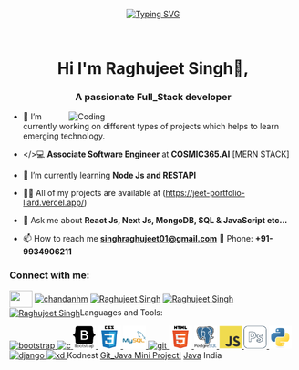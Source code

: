 <p align="center"><a href="https://jeet-portfolio-liard.vercel.app/">
    <img src=https://avatars.githubusercontent.com/u/114500705?v=4 font=Georgia&weight=500&duration=1000&pause=100&color=F7A311FF&center=true&multiline=true&width=500&height=80&lines=Chandan+HM;%7C+React+%7C%7C+Front-End+Developer+%7C%7C+Full+Stack+Developer+%7C;Software+Engineer+" alt="Typing SVG" />
</a></p>
<br>
<h1 align="center">Hi I'm Raghujeet Singh👋,</h1>
<h3 align="center">A passionate Full_Stack developer</h3>

<img align="right" alt="Coding" width="400" src="./APPROVED21.gif">
<p align="left"></p>

- 🔭 I’m currently working on different types of projects which helps to learn emerging technology.

- </>💻 **Associate Software Engineer** at **COSMIC365.AI** [MERN STACK]

- 🌱 I’m currently learning **Node Js and RESTAPI**

- 👨‍💻 All of my projects are available at (https://jeet-portfolio-liard.vercel.app/)

- 💬 Ask me about **React Js, Next Js, MongoDB, SQL & JavaScript etc...**

- 📫 How to reach me **singhraghujeet01@gmail.com** 📱 Phone: **+91-9934906211**


<h3 align="left">Connect with me:</h3>
<p align="left">
<a href="https://dev.to/Raghujeet Singh" target="blank"><img align="center" src="https://raw.githubusercontent.com/rahuldkjain/github-profile-readme-generator/master/src/images/icons/Social/devto.svg" alt="" height="30" width="40" /></a>
<a href="https://www.linkedin.com/in/techraghu27/" target="blank"><img align="center" src="https://raw.githubusercontent.com/rahuldkjain/github-profile-readme-generator/master/src/images/icons/Social/linked-in-alt.svg" alt="chandanhm" height="30" width="40" /></a>
<a href="" target="blank"><img align="center" src="https://raw.githubusercontent.com/rahuldkjain/github-profile-readme-generator/master/src/images/icons/Social/facebook.svg" alt="Raghujeet Singh" height="30" width="40" /></a>
<a href="h" target="blank"><img align="center" src="https://raw.githubusercontent.com/rahuldkjain/github-profile-readme-generator/master/src/images/icons/Social/instagram.svg" alt="Raghujeet Singh" height="30" width="40" /></a>
<a href="https://leetcode.com/Raghujeet_Singh/" target="blank"><img align="center" src="https://raw.githubusercontent.com/rahuldkjain/github-profile-readme-generator/master/src/images/icons/Social/leet-code.svg" alt="Raghujeet Singh" height="30" width="40" /></a

<h3 align="left">Languages and Tools:</h3>
<p align="left">
<a href="https://react.dev/" target="_blank" rel="noreferrer"> <img src="https://th.bing.com/th/id/OIP.dE4ObnWQ46TFJp-QbPAkMAHaHa?w=178&h=180&c=7&r=0&o=5&dpr=1.3&pid=1.7" alt="bootstrap" width="40" height="40"/> </a>
<a href="https://nextjs.org/" target="_blank" rel="noreferrer"> <img src="https://th.bing.com/th/id/OIP.KhEi6z8wYQZVa0IFYmaUXAHaHa?pid=ImgDet&rs=1" alt="c" width="40" height="40"/> </a> 
<a href="https://getbootstrap.com" target="_blank" rel="noreferrer"> <img src="https://raw.githubusercontent.com/devicons/devicon/master/icons/bootstrap/bootstrap-plain-wordmark.svg" alt="bootstrap" width="40" height="40"/> </a> 
<a href="https://www.w3schools.com/css/" target="_blank" rel="noreferrer"> <img src="https://raw.githubusercontent.com/devicons/devicon/master/icons/css3/css3-original-wordmark.svg" alt="css3" width="40" height="40"/> </a> 
<a href="https://www.mysql.com/" target="_blank" rel="noreferrer"> <img src="https://raw.githubusercontent.com/devicons/devicon/master/icons/mysql/mysql-original-wordmark.svg" alt="mysql" width="40" height="40"/> </a>
<a href="https://git-scm.com/" target="_blank" rel="noreferrer"> <img src="https://www.vectorlogo.zone/logos/git-scm/git-scm-icon.svg" alt="git" width="40" height="40"/> </a> 
<a href="https://www.w3.org/html/" target="_blank" rel="noreferrer"> <img src="https://raw.githubusercontent.com/devicons/devicon/master/icons/html5/html5-original-wordmark.svg" alt="html5" width="40" height="40"/> </a> 
<a href="https://www.postgresql.org" target="_blank" rel="noreferrer"> <img src="https://raw.githubusercontent.com/devicons/devicon/master/icons/postgresql/postgresql-original-wordmark.svg" alt="postgresql" width="40" height="40"/> </a>
<a href="https://developer.mozilla.org/en-US/docs/Web/JavaScript" target="_blank" rel="noreferrer"> <img src="https://raw.githubusercontent.com/devicons/devicon/master/icons/javascript/javascript-original.svg" alt="javascript" width="40" height="40"/> </a>
<a href="https://www.photoshop.com/en" target="_blank" rel="noreferrer"> <img src="https://raw.githubusercontent.com/devicons/devicon/master/icons/photoshop/photoshop-line.svg" alt="photoshop" width="40" height="40"/> </a> 
<a href="https://www.python.org" target="_blank" rel="noreferrer"> <img src="https://raw.githubusercontent.com/devicons/devicon/master/icons/python/python-original.svg" alt="python" width="40" height="40"/> </a> 
<a href="https://www.djangoproject.com/" target="_blank" rel="noreferrer"> <img src="https://cdn.worldvectorlogo.com/logos/django.svg" alt="django" width="40" height="40"/> </a> 
<a href="https://www.adobe.com/products/xd.html" target="_blank" rel="noreferrer"> <img src="https://cdn.worldvectorlogo.com/logos/adobe-xd.svg" alt="xd" width="40" height="40"/> </a> 


   

  <tr align="center">
    <td>Kodnest</td>
    <td><a href="https://github.com/Raghujeet Singh/Java-Mini-Project-1">Git_Java Mini Project!</a></td>
     <td><a href="https://github.com/Raghujeet Singh/Java-Mini-Project-1">Java</a></td>
    <td>India</td>
  </tr>
</table>
